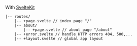 With <a href="https://kit.svelte.dev/docs/routing#pages">SvelteKit</a>

```
|-- routes/
    |-- +page.svelte // index page "/"
    |-- about/
        |-- +page.svelte // about page "/about"
    |-- +error.svelte // handle HTTP errors 404, 500,...
    |-- +layout.svelte // global app layout
```
